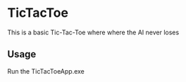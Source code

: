 # TicTacToe

This is a basic Tic-Tac-Toe where where the AI never loses

## Usage

Run the TicTacToeApp.exe
